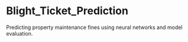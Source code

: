 # Blight_Ticket_Prediction
Predicting property maintenance fines using neural networks and model evaluation.
